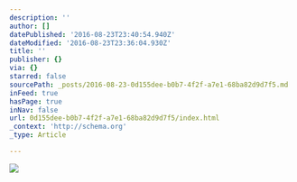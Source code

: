 ```yaml
---
description: ''
author: []
datePublished: '2016-08-23T23:40:54.940Z'
dateModified: '2016-08-23T23:36:04.930Z'
title: ''
publisher: {}
via: {}
starred: false
sourcePath: _posts/2016-08-23-0d155dee-b0b7-4f2f-a7e1-68ba82d9d7f5.md
inFeed: true
hasPage: true
inNav: false
url: 0d155dee-b0b7-4f2f-a7e1-68ba82d9d7f5/index.html
_context: 'http://schema.org'
_type: Article

---
```

![](https://the-grid-user-content.s3-us-west-2.amazonaws.com/675b83e9-709b-47ab-ab99-9bd304dacc23.jpg)